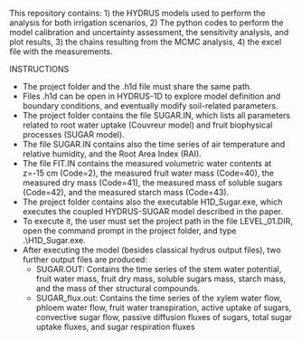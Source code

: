 This repository contains: 1) the HYDRUS models used to perform the analysis for both irrigation scenarios, 2) The python codes to perform the model calibration and uncertainty assessment, the sensitivity analysis, and plot results, 3) the chains resulting from the MCMC analysis, 4) the excel file with the measurements.

INSTRUCTIONS

* The project folder and the .h1d file must share the same path.
* Files .h1d can be open in HYDRUS-1D to explore model definition and boundary conditions, and eventually modify soil-related parameters.
* The project folder contains the file SUGAR.IN, which lists all parameters related to root water uptake (Couvreur model) and fruit biophysical processes (SUGAR model).
* The file SUGAR.IN contains also the time series of air temperature and relative humidity, and the Root Area Index (RAI).
* The file FIT.IN contains the measured volumetric water contents at z=-15 cm (Code=2), the measured fruit water mass (Code=40), the measured dry mass (Code=41), the measured mass of soluble sugars (Code=42), and the measured starch mass (Code=43).
* The project folder contains also the executable H1D_Sugar.exe, which executes the coupled HYDRUS-SUGAR model described in the paper.
* To execute it, the user must set the project path in the file LEVEL_01.DIR, open the command prompt in the project folder, and type .\H1D_Sugar.exe.
* After executing the model (besides classical hydrus output files), two further output files are produced:
    - SUGAR.OUT: Contains the time series of the stem water potential, fruit water mass, fruit dry mass, soluble sugars mass, starch mass, and the mass of ther structural compounds.
    - SUGAR_flux.out: Contains the time series of the xylem water flow, phloem water flow, fruit water transpiration, active uptake of sugars, convective sugar flow, passive diffusion fluxes of sugars, total sugar uptake fluxes, and sugar respiration fluxes
